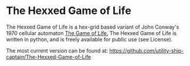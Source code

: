 # The Hexxed Game of Life
The Hexxed Game of Life is a hex-grid based variant of John Conway's 1970
cellular automaton [The Game of Life.](https://en.wikipedia.org/wiki/Conway's_Game_of_Life)
The Hexxed Game of Life is written in python, and is freely
available for public use (see License).

The most current version can be found at:
https://github.com/utility-ship-captain/The-Hexxed-Game-of-Life 

